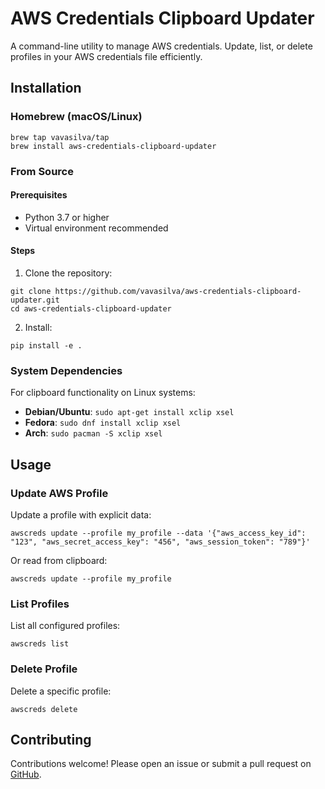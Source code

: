# AWS Credentials Clipboard Updater

A command-line utility to manage AWS credentials. Update, list, or delete profiles in your AWS credentials file efficiently.

## Installation

### Homebrew (macOS/Linux)

```shell
brew tap vavasilva/tap
brew install aws-credentials-clipboard-updater
```

### From Source

#### Prerequisites
- Python 3.7 or higher
- Virtual environment recommended

#### Steps

1. Clone the repository:
```shell
git clone https://github.com/vavasilva/aws-credentials-clipboard-updater.git
cd aws-credentials-clipboard-updater
```

2. Install:
```shell
pip install -e .
```

### System Dependencies

For clipboard functionality on Linux systems:

- **Debian/Ubuntu**: `sudo apt-get install xclip xsel`
- **Fedora**: `sudo dnf install xclip xsel`
- **Arch**: `sudo pacman -S xclip xsel`

## Usage

### Update AWS Profile

Update a profile with explicit data:

```shell
awscreds update --profile my_profile --data '{"aws_access_key_id": "123", "aws_secret_access_key": "456", "aws_session_token": "789"}'
```

Or read from clipboard:

```shell
awscreds update --profile my_profile
```

### List Profiles

List all configured profiles:

```shell
awscreds list
```

### Delete Profile

Delete a specific profile:

```shell
awscreds delete
```

## Contributing

Contributions welcome! Please open an issue or submit a pull request on [GitHub](https://github.com/vavasilva/aws-credentials-clipboard-updater).
